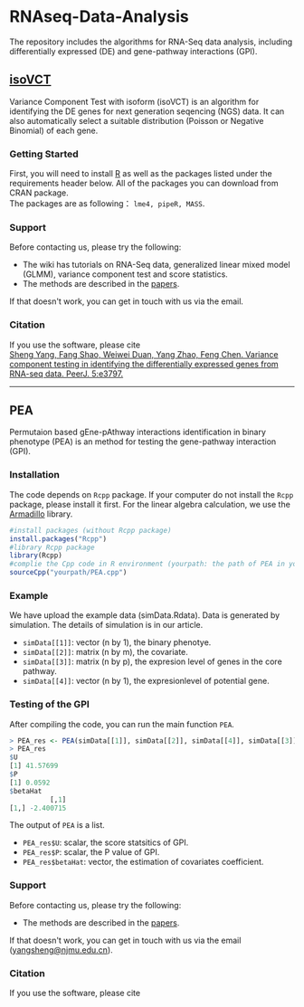 # RNAseq-Data-Analysis
The repository includes the algorithms for RNA-Seq data analysis, including differentially expressed (DE) and gene-pathway interactions (GPI). 

## [isoVCT](https://peerj.com/articles/3797/)

Variance Component Test with isoform (isoVCT) is an algorithm for identifying the DE genes for next generation seqencing (NGS) data. It can also automatically select a suitable distribution (Poisson or Negative Binomial) of each gene. 

### Getting Started 
First, you will need to install [R](https://cran.r-project.org/mirrors.html) as well as the packages listed under the requirements header below. All of the packages you can download from CRAN package. <br>
The packages are as following： `lme4, pipeR, MASS`.

### Support
Before contacting us, please try the following: <br>
* The wiki has tutorials on RNA-Seq data, generalized linear mixed model (GLMM), variance component test and score statistics.<br>
* The methods are described in the [papers](https://peerj.com/articles/3797/). <br>

If that doesn't work, you can get in touch with us via the email.

### Citation
If you use the software, please cite <br>
[Sheng Yang, Fang Shao, Weiwei Duan, Yang Zhao, Feng Chen. Variance component testing in identifying the differentially expressed genes from RNA-seq data. PeerJ. 5:e3797.](https://peerj.com/articles/3797/)

--------------------
## PEA
Permutaion based gEne-pAthway interactions identification in binary phenotype (PEA) is an method for testing the gene-pathway interaction (GPI).
### Installation 
The code depends on `Rcpp` package. If your computer do not install the `Rcpp` package, please install it first. 
For the linear algebra calculation, we use the [Armadillo](http://arma.sourceforge.net/) library. 

```R
#install packages (without Rcpp package)
install.packages("Rcpp")
#library Rcpp package
library(Rcpp)
#complie the Cpp code in R environment (yourpath: the path of PEA in your computer )
sourceCpp("yourpath/PEA.cpp")
```
### Example
We have upload the example data (simData.Rdata). Data is generated by simulation. The details of simulation is in our article.<br>
* `simData[[1]]`: vector (n by 1), the binary phenotye.<br>
* `simData[[2]]`: matrix (n by m), the covariate.<br>
* `simData[[3]]`: matrix (n by p), the expresion level of genes in the core pathway.<br>
* `simData[[4]]`: vector (n by 1), the expresionlevel of potential gene.<br>
### Testing of the GPI
After compiling the code, you can run the main function `PEA`.
```R
> PEA_res <- PEA(simData[[1]], simData[[2]], simData[[4]], simData[[3]], 10000)
> PEA_res
$U
[1] 41.57699
$P
[1] 0.0592
$betaHat
          [,1]
[1,] -2.400715

```
The output of `PEA` is a list.<br> 
* `PEA_res$U`: scalar, the score statsitics of GPI.<br>
* `PEA_res$P`: scalar, the P value of GPI.<br>
* `PEA_res$betaHat`: vector, the estimation of covariates coefficient.<br>

### Support
Before contacting us, please try the following: <br>
* The methods are described in the [papers](https://peerj.com/articles/3797/). <br>

If that doesn't work, you can get in touch with us via the email (yangsheng@njmu.edu.cn).

### Citation
If you use the software, please cite <br>

